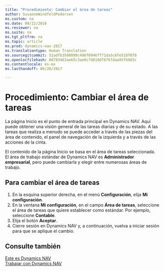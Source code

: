 ```yaml
---
title: "Procedimiento: Cambiar el área de tareas"
author: SusanneWindfeldPedersen
ms.custom: na
ms.date: 09/22/2016
ms.reviewer: na
ms.suite: na
ms.tgt_pltfrm: na
ms.topic: article
ms.prod: dynamics-nav-2017
ms.translationtype: Human Translation
ms.sourcegitcommit: 51adfb3588099c496f0946ff71da5c6fe518f070
ms.openlocfilehash: 0d783463ae65c3ae0c7d010df676fdaa95fb9d3c
ms.contentlocale: es-mx
ms.lasthandoff: 06/26/2017

---
```


# <a name="how-to-change-the-role-center"></a>Procedimiento: Cambiar el área de tareas
La página Inicio es el punto de entrada principal en Dynamics NAV. Aquí puede obtener una visión general de las tareas diarias y de su estado. A las tareas que realiza a menudo se puede acceder a través de las piezas del área de contenido, el panel de navegación de la izquierda y a través de las acciones de la cinta.

El contenido de la página Inicio se basa en el área de tareas seleccionada. El área de trabajo estándar de Dynamics NAV es **Administrador empresarial**, pero puede cambiarla y elegir entre numerosas áreas de trabajo.

## <a name="to-change-role-center"></a>Para cambiar el área de tareas
1. En la esquina superior derecha, en el menú **Configuración**, elija **Mi configuración**.
2. En la ventana **Mi configuración**, en el campo **Área de tareas**, seleccione el área de tareas que quiere establecer como estándar. Por ejemplo, seleccione **Contable**.
3. Elija el botón **Aceptar**.
4. Cierre sesión en Dynamics NAV y, a continuación, vuelva a iniciar sesión para que se aplique el cambio.

## <a name="see-also"></a>Consulte también
[Este es Dynamics NAV](across-get-started.md)  
[Trabajar con Dynamics NAV](ui-work-product.md)  


